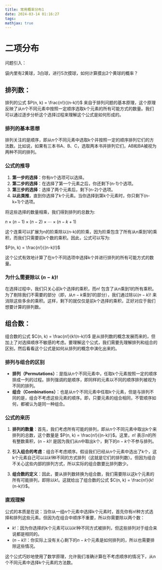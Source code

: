 ```yaml
---
title: 常用概率分布1
date: 2024-03-14 01:16:27
tags:
mathjax: true
---
```


# 二项分布

问题引入：

袋内里有2黄球，3白球，进行5次摸球，如何计算摸出2个黄球的概率？

## 排列数：

排列的公式 $P(n, k) = \frac{n!}{(n-k)!}$ 来自于排列问题的基本原理，这个原理反映了从n个不同元素中按照一定顺序选取k个元素的所有可能方式的数量。我们可以通过逐步分析这个选择过程来理解这个公式是如何形成的。

### 排列的基本思想

排列关注的是顺序，即从n个不同元素中选取k个并按照一定的顺序排列它们的方法数。比如说，如果有三本书A、B、C，选取两本书并排列它们，AB和BA被视为两种不同的排列。

### 公式的推导

1. **第一步的选择**：你有n个选项可以选择。
2. **第二步的选择**：在选择了第一个元素之后，你还剩下(n-1)个选项。
3. **第三步的选择**：选择了两个元素后，剩下(n-2)个选项。
4. **以此类推**，直到你选择了k个元素。当你选择到第k个元素时，你只剩下(n-k+1)个选项。

将这些选择的数量相乘，我们得到排列的总数为:

$n \times (n-1) \times (n-2) \times \cdots \times (n-k+1)$

这个连乘可以扩展为n的阶乘除以(n-k)的阶乘，因为阶乘包含了所有从n乘到1的乘积，而我们只需要前k个数的乘积。因此，公式可以写为:

$P(n, k) = \frac{n!}{(n-k)!}$

这个公式有效地计算了在n个不同选项中选择k个并进行排列的所有可能方式的数量。

### 为什么需要除以 $(n-k)!$

在选择过程中，我们只关心前k个选择的乘积，而$n!$ 包含了从n乘到1的所有乘积。为了剔除我们不需要的部分（即，从$n-k$乘到1的部分），我们通过除以$(n-k)!$ 来消除这些多余的乘积。这样，剩下的就仅仅是前k个选择的乘积，正好对应于我们想要计算的排列数。

## 组合数：

组合数的公式 $C(n, k) = \frac{n!}{k!(n-k)!}$ 是从排列数的概念发展而来的，但加上了对选择顺序不敏感的考虑。要理解这个公式，我们需要先理解排列和组合的区别，然后看看这个公式是如何从排列的概念中演化出来的。

### 排列与组合的区别

- **排列（Permutations）**：是指从n个不同元素中，任取k个元素按照一定的顺序排成一列的过程。排列强调的是顺序，即同样的元素以不同的顺序排列被视为不同的排列。
- **组合（Combinations）**：也是从n个不同元素中任取k个元素，但是与排列不同的是，组合不考虑这些元素的顺序。即，只要元素的组合相同，不管顺序如何，都被认为是同一种组合。

### 公式的来历

1. **排列的数量**：首先，我们考虑所有可能的排列，即从n个不同元素中取出k个来排列的总数，这个数量是 $P(n, k) = \frac{n!}{(n-k)!}$。这里，$n!$ 表示n的所有整数乘积，$(n-k)!$ 是因为我们从n中取出k个，剩下的$n-k$个不参与排列。

2. **引入组合的考虑**：组合不考虑顺序。假设我们已经从n个元素中选出了k个，这k个元素自己可以以$k!$种不同的方式排列（这就是它们的排列数）。但因为组合不关心这些内部的排列方式，所以实际的组合数要比排列数少。

3. **组合数的定义**：因此，要从排列数转换为组合数，我们需要除以这k个元素的所有可能排列，即除以$k!$。这就给出了组合数的公式 $C(n, k) = \frac{n!}{k!(n-k)!}$。

### 直观理解

公式的本质是在说：当你从一组n个元素中选择k个元素时，首先你有$n!$种方式选择和排列这些元素。但因为在组合中顺序不重要，所以你需要除以两个数：
- $k!$：因为你选择的k个元素可以以$k!$种不同方式被排列，但这些排列对于组合来说都是相同的。
- $(n-k)!$：你实际上没有关心剩下的$n-k$个元素是如何排列的，所以也需要排除这些情况。

这个公式巧妙地使用了数学原理，允许我们准确计算在不考虑顺序的情况下，从n个不同元素中选择k个元素的方法数。
